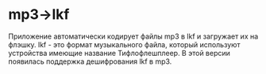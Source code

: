 # mp3->lkf
Приложение автоматически кодирует файлы mp3 в lkf и загружает их на флэшку. lkf - это формат музыкального файла, который используют устройства имеющие название Тифлофлешплеер. В этой версии появилась поддержка дешифрования lkf в mp3.
